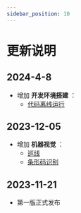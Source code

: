 ```yaml
---
sidebar_position: 10
---
```


# 更新说明

## 2024-4-8

- 增加 **开发环境搭建**  ：
    - [代码离线运行](./getting_start/run_offline.md)

## 2023-12-05

- 增加 **机器视觉**  ：
    - [巡线](./machine_vision/line_follow.md)
    - [条形码识别](./machine_vision/barcode.md)

## 2023-11-21

- 第一版正式发布 